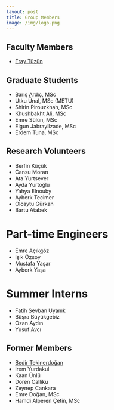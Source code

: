 ```yaml
---
layout: post
title: Group Members
image: /img/logo.png
---
```


## Faculty Members

- [Eray Tüzün](http://www.eraytuzun.com/)

## Graduate Students

- Barış Ardıç, MSc
- Utku Ünal, MSc (METU)
- Shirin Pirouzkhah, MSc
- Khushbakht Ali, MSc
- Emre Sülün, MSc
- Elgun Jabrayilzade, MSc
- Erdem Tuna, MSc

## Research Volunteers

- Berfin Küçük
- Cansu Moran
- Ata Yurtsever
- Ayda Yurtoğlu
- Yahya Elnouby
- Ayberk Tecimer
- Olcaytu Gürkan
- Bartu Atabek

# Part-time Engineers
- Emre Açıkgöz
- Işık Özsoy
- Mustafa Yaşar
- Ayberk Yaşa

# Summer Interns
- Fatih Sevban Uyanık
- Büşra Büyükgebiz
- Ozan Aydın
- Yusuf Avcı

## Former Members

- [Bedir Tekinerdoğan ](https://www.wur.nl/en/Persons/Bedir-prof.dr.ir.-B-Bedir-Tekinerdogan.htm)
- İrem Yurdakul
- Kaan Ünlü
- Doren Calliku
- Zeynep Cankara
- Emre Doğan, MSc
- Hamdi Alperen Çetin, MSc


